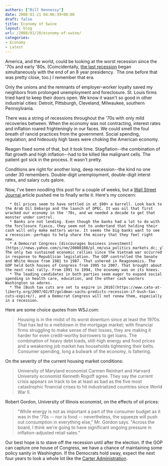 ```yaml
---
authors: ["Bill Hennessy"]
date: 2008-01-21 04:06:39+00:00
draft: false
title: Economy of Swine
layout: blog
url: /2008/01/20/economy-of-swine/
categories:
- Economy
- Latest
---
```


America, and the world, could be looking at the worst recession since the '70s and early '80s. (Coincidentally, [the last recession](https://hennessysview.com/2000/12/06/prosperity-was-right-around-the-corner/) began simultaneously with the end of an 8 year presidency.  The one before that was pretty close, too.) I remember that era.

Only the unions and the remnants of employer-worker loyalty saved my neighbors from prolonged unemployment and foreclosure. St. Louis firms tried hard to keep their doors open. We know it wasn't so good in other industrial cities: Detroit, Pittsburgh, Cleveland, Milwaukee, southern Pennsylvania.

There was a string of recessions throughout the '70s with only mild recoveries between. When the economy was not contracting, interest rates and inflation roared frighteningly in our faces. We could smell the foul breath of rancid practices from the government. Social spending, regulation, and hideously high taxes were choking the American economy.

Reagan fixed some of that, but it took time. Stagflation--the combination of flat growth and high inflation--had to be killed like malignant cells. The patient got sick in the process. It wasn't pretty.

Conditions are right for another long, deep recession--the kind no one under 30 remembers. Double-digit unemployment, double-digit interst rates, and salary cuts galore.

Now, I've been noodling this post for a couple of weeks, but a [Wall Street Journal ](https://online.wsj.com/article/SB120086867005203883.html?mod=hps_us_whats_news)article pushed me to finally write it. Here's my concern:



	  * Oil prices seem to have settled in at $90+ a barrell. Look back to the Arab Oil Embargo and the launch of OPEC. It was oil that first wracked our economy in the '70s, and we needed a decade to get that monster under control.
	  * Banks are not lending. Even though the banks had a lot to do with the forclosure fiasco, they seem not to undertand that holding their cash will only make matters worse. It seems the big banks want to see a recession--perhaps to help share the misery that they feel right now.
	  * A Democrat Congress [discourages business investment](https://news.yahoo.com/s/nm/20080108/pl_nm/usa_politics_markets_dc;_ylt=ArWOOqNWVq32h7G4H2SbrXwa.3QA). The only two sustained economic rallies since the Vietnam war occurred in response to Republican legislation. The GOP controlled the Senate and White House from 1981 to 1987. That ushered in Reagonomics. The GOP held both houses of Congress from 1995 to 2007. That brought about the next real rally. From 1991 to 1994, the economy was on its knees.
	  * The leading candidates in both parties seem eager to expand social spending in health care, education, and the other cash wasters Washington so adores.
	  * The [Bush tax cuts are set to expire in 2010](https://www.cato-at-liberty.org/2007/02/07/goldman-sachs-predicts-recession-if-bush-tax-cuts-expire/), and a Democrat Congress will not renew them, especially in a recession.

Here are some choice quotes from WSJ.com:


> 

> 
> Housing is in the midst of its worst downturn since at least the 1970s. That has led to a meltdown in the mortgage market; with financial firms struggling to make sense of their losses, they are making it harder for even credit-worthy borrowers to get loans. The combination of heavy debt loads, still-high energy and food prices and a weakening job market has households tightening their belts. Consumer spending, long a bulwark of the economy, is faltering.
> 
> 





On the severity of the current housing market conditions:





> 

> 
> University of Maryland economist Carmen Reinhart and Harvard University economist Kenneth Rogoff agree. They say the current crisis appears on track to be at least as bad as the five most catastrophic financial crises to hit industrialized countries since World War II.
> 
> 





Robert Gordon, University of Illinois economist, on the effects of oil prices:





> 

> 
> "While energy is not as important a part of the consumer budget as it was in the '70s -- nor is food -- nevertheless, the squeeze will push out consumption in everything else," Mr. Gordon says. "Across the board, I think we're going to have significant ongoing pressure in inflation-adjusted retail sales."
> 
> 





Our best hope is to stave off the recession until after the election. If the GOP can capture one house of Congress, we have a chance of maintaining some policy sanity in Washington. If the Democrats hold sway, expect the next four years to look a whole lot like the [Carter Administration](https://hennessysview.com/2008/01/07/change-is-all-you-need/).
